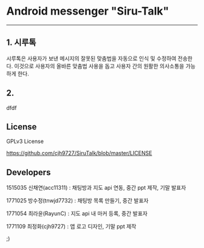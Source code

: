 # Android messenger "Siru-Talk"
---
## 1. 시루톡

시루톡은 사용자가 보낸 메시지의 잘못된 맞춤법을 자동으로 인식 및 수정하여 전송한다.
이것으로 사용자의 올바른 맞춤법 사용을 돕고 사용자 간의 원활한 의사소통을 가능하게 한다.

## 2. 
dfdf

## License

GPLv3 License

https://github.com/cjh9727/SiruTalk/blob/master/LICENSE

## Developers

1515035 신채연(acc11311) : 채팅방과 지도 api 연동, 중간 ppt 제작, 기말 발표자

1771025 방수정(tnwjd7732) : 채팅방 목록 만들기, 중간 발표자

1771054 최라윤(RayunC) : 지도 api 내 마커 등록, 중간 발표자

1771109 최정화(cjh9727) : 앱 로고 디자인, 기말 ppt 제작

;)
